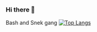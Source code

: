 ### Hi there 👋

Bash and Snek gang
[![Top Langs](https://github-readme-stats.vercel.app/api/top-langs/?username=kazandu&theme=discord_old_blurple)](https://github.com/anuraghazra/github-readme-stats)

